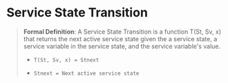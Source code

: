 # Service State Transition

> **Formal Definition**: A Service State Transition is a function T(St, Sv, x) that returns the next active service state given the a service state, a service variable in the service state, and the service variable's value.
>
> - `T(St, Sv, x) = Stnext`
>
> - `Stnext = Next active service state`

